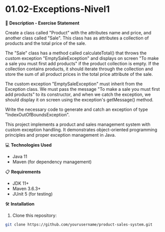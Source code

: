 # 01.02-Exceptions-Nivel1

📄 **Description - Exercise Statement**

Create a class called "Product" with the attributes name and price, and another class called "Sale". 
This class has as attributes a collection of products and the total price of the sale.

The "Sale" class has a method called calculateTotal() that throws the custom exception "EmptySaleException" 
and displays on screen "To make a sale you must first add products" if the product collection is empty. If 
the collection contains products, it should iterate through the collection and store the sum of all product 
prices in the total price attribute of the sale.

The custom exception "EmptySaleException" must inherit from the Exception class. We must pass the message 
"To make a sale you must first add products" to its constructor, and when we catch the exception, we should 
display it on screen using the exception's getMessage() method.

Write the necessary code to generate and catch an exception of type "IndexOutOfBoundsException".

This project implements a product and sales management system with custom exception handling. It 
demonstrates object-oriented programming principles and proper exception management in Java.

💻 **Technologies Used**
- Java 11
- Maven (for dependency management)

📋 **Requirements**
- JDK 11+
- Maven 3.6.3+
- JUnit 5 (for testing)

🛠️ **Installation**
1. Clone this repository:
```bash
git clone https://github.com/yourusername/product-sales-system.git

